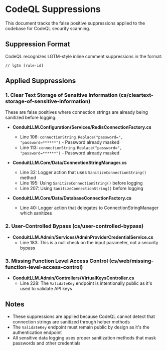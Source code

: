 # CodeQL Suppressions

This document tracks the false positive suppressions applied to the codebase for CodeQL security scanning.

## Suppression Format

CodeQL recognizes LGTM-style inline comment suppressions in the format:
```
// lgtm [rule-id]
```

## Applied Suppressions

### 1. Clear Text Storage of Sensitive Information (cs/cleartext-storage-of-sensitive-information)

These are false positives where connection strings are already being sanitized before logging:

- **ConduitLLM.Configuration/Services/RedisConnectionFactory.cs**
  - Line 106: `connectionString.Replace("password=", "password=******")` - Password already masked
  - Line 113: `connectionString.Replace("password=", "password=******")` - Password already masked

- **ConduitLLM.Core/Data/ConnectionStringManager.cs**
  - Line 32: Logger action that uses `SanitizeConnectionString()` method
  - Line 195: Using `SanitizeConnectionString()` before logging
  - Line 207: Using `SanitizeConnectionString()` before logging

- **ConduitLLM.Core/Data/DatabaseConnectionFactory.cs**
  - Line 40: Logger action that delegates to ConnectionStringManager which sanitizes

### 2. User-Controlled Bypass (cs/user-controlled-bypass)

- **ConduitLLM.Admin/Services/AdminProviderCredentialService.cs**
  - Line 183: This is a null check on the input parameter, not a security bypass

### 3. Missing Function Level Access Control (cs/web/missing-function-level-access-control)

- **ConduitLLM.Admin/Controllers/VirtualKeysController.cs**
  - Line 228: The `ValidateKey` endpoint is intentionally public as it's used to validate API keys

## Notes

- These suppressions are applied because CodeQL cannot detect that connection strings are sanitized through helper methods
- The `ValidateKey` endpoint must remain public by design as it's the authentication endpoint
- All sensitive data logging uses proper sanitization methods that mask passwords and other credentials
